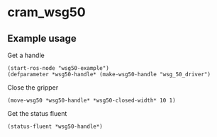 cram_wsg50
===

Example usage
---

Get a handle
```
(start-ros-node "wsg50-example")
(defparameter *wsg50-handle* (make-wsg50-handle "wsg_50_driver")
```

Close the gripper
```
(move-wsg50 *wsg50-handle* *wsg50-closed-width* 10 1)
```

Get the status fluent
```
(status-fluent *wsg50-handle*)
```

